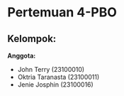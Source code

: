 # Pertemuan 4-PBO
## Kelompok: 
**Anggota:**
- John Terry (23100010)
- Oktria Taranasta (23100011)
- Jenie Josphin (23100016)

